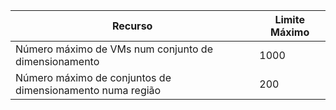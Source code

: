 | Recurso | Limite Máximo |
| --- | --- |
| Número máximo de VMs num conjunto de dimensionamento |1000 |
| Número máximo de conjuntos de dimensionamento numa região |200 |



<!--HONumber=Feb17_HO3-->


